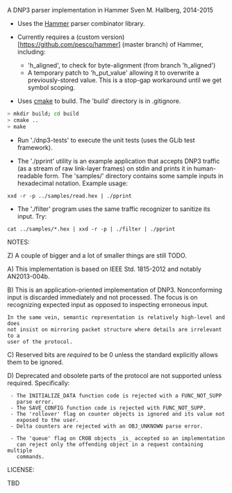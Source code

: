 A DNP3 parser implementation in Hammer 
Sven M. Hallberg, 2014-2015

* Uses the [Hammer](https://github.com/UpstandingHackers/hammer) parser combinator library.   
* Currently requires a (custom version)[https://github.com/pesco/hammer] (master branch) of Hammer, including:   
     * 'h_aligned', to check for byte-alignment (from branch 'h_aligned')
     * A temporary patch to 'h_put_value' allowing it to overwrite a
       previously-stored value. This is a stop-gap workaround until we get
       symbol scoping.

* Uses [cmake](https://cmake.org) to build. The 'build' directory is in .gitignore.

```sh
> mkdir build; cd build
> cmake ..
> make
```

* Run './dnp3-tests' to execute the unit tests (uses the GLib test framework).

* The './pprint' utility is an example application that accepts DNP3 traffic
   (as a stream of raw link-layer frames) on stdin and prints it in human-
   readable form. The 'samples/' directory contains some sample inputs in
   hexadecimal notation. Example usage:

```
xxd -r -p ../samples/read.hex | ./pprint
```

* The './filter' program uses the same traffic recognizer to sanitize its input. Try:

```
cat ../samples/*.hex | xxd -r -p | ./filter | ./pprint
```


NOTES:

 Z) A couple of bigger and a lot of smaller things are still TODO.

 A) This implementation is based on IEEE Std. 1815-2012 and notably
    AN2013-004b.

 B) This is an application-oriented implementation of DNP3. Nonconforming
    input is discarded immediately and not processed. The focus is on
    recognizing expected input as opposed to inspecting erroneous input.
   
    In the same vein, semantic representation is relatively high-level and does
    not insist on mirroring packet structure where details are irrelevant to a
    user of the protocol.

 C) Reserved bits are _required_ to be 0 unless the standard explicitly
    allows them to be ignored.

 D) Deprecated and obsolete parts of the protocol are not supported unless
    required. Specifically:

     - The INITIALIZE_DATA function code is rejected with a FUNC_NOT_SUPP
       parse error.
     - The SAVE_CONFIG function code is rejected with FUNC_NOT_SUPP.
     - The 'rollover' flag on counter objects is ignored and its value not
       exposed to the user.
     - Delta counters are rejected with an OBJ_UNKNOWN parse error.

     - The 'queue' flag on CROB objects _is_ accepted so an implementation
       can reject only the offending object in a request containing multiple
       commands.


LICENSE:

 TBD
